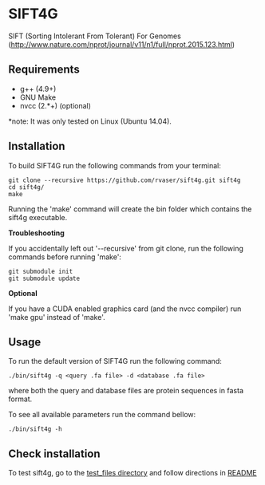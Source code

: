 # SIFT4G

SIFT (Sorting Intolerant From Tolerant) For Genomes (http://www.nature.com/nprot/journal/v11/n1/full/nprot.2015.123.html)

## Requirements
- g++ (4.9+)
- GNU Make
- nvcc (2.\*+) (optional)

\*note: It was only tested on Linux (Ubuntu 14.04).

## Installation

To build SIFT4G run the following commands from your terminal:

    git clone --recursive https://github.com/rvaser/sift4g.git sift4g
    cd sift4g/
    make

Running the 'make' command will create the bin folder which contains the sift4g executable.

**Troubleshooting**

If you accidentally left out '--recursive' from git clone, run the following commands before running 'make':

    git submodule init
    git submodule update

**Optional**

If you have a CUDA enabled graphics card (and the nvcc compiler) run 'make gpu' instead of 'make'.

## Usage

To run the default version of SIFT4G run the following command:

    ./bin/sift4g -q <query .fa file> -d <database .fa file>

where both the query and database files are protein sequences in fasta format.

To see all available parameters run the command bellow:

    ./bin/sift4g -h

## Check installation

To test sift4g, go to the [test_files directory](test_files/) and follow directions in [README](test_files/README.md)
